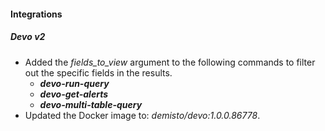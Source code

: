 #### Integrations

##### Devo v2

- Added the *fields_to_view* argument to the following commands to filter out the specific fields in the results.
  - ***devo-run-query***
  - ***devo-get-alerts***
  - ***devo-multi-table-query***
- Updated the Docker image to: *demisto/devo:1.0.0.86778*.
